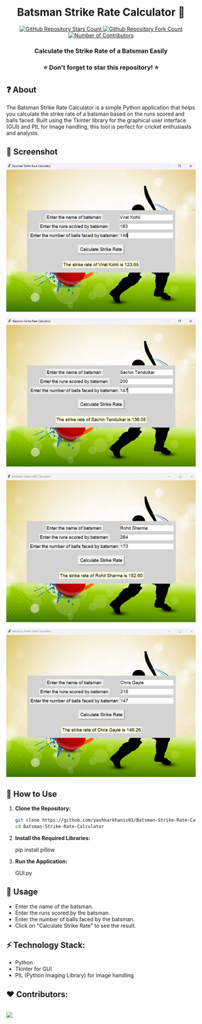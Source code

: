 <h1 align="center">Batsman Strike Rate Calculator 🏏</h1>
<p align="center">
  <a href="https://github.com/yashkarkhanis01/Batsman-Strike-Rate-Calculator">
   <img alt="GitHub Repository Stars Count" src="https://img.shields.io/github/stars/yashkarkhanis01/Batsman-Strike-Rate-Calculator?style=social" />
  </a>
  <a href="https://github.com/yashkarkhanis01/Batsman-Strike-Rate-Calculator">
  <img alt="Github Repository Fork Count" src="https://img.shields.io/github/forks/yashkarkhanis01/Batsman-Strike-Rate-Calculator?style=social">
  </a>
  <a href="https://github.com/yashkarkhanis01/Batsman-Strike-Rate-Calculator">
   <img alt="Number of Contributors" src="https://img.shields.io/github/contributors/yashkarkhanis01/Batsman-Strike-Rate-Calculator?style=social">
  </a>    
</p>
<h3 align="center">Calculate the Strike Rate of a Batsman Easily</h3>

<h3 align="center"> ⭐ Don't forget to star this repository! ⭐ </h3>

## ❓ About
The Batsman Strike Rate Calculator is a simple Python application that helps you calculate the strike rate of a batsman based on the runs scored and balls faced. Built using the Tkinter library for the graphical user interface (GUI) and PIL for image handling, this tool is perfect for cricket enthusiasts and analysts.


## 📸 Screenshot

![Screenshot 1](https://github.com/yashkarkhanis01/Batsman-Strike-Rate-Calculator/blob/main/Batsman%20Strike%20Rate%20Calculator/Screenshot/result-1.jpg)

![Screenshot 2](https://github.com/yashkarkhanis01/Batsman-Strike-Rate-Calculator/blob/main/Batsman%20Strike%20Rate%20Calculator/Screenshot/result-2.jpg)

![Screenshot 3](https://github.com/yashkarkhanis01/Batsman-Strike-Rate-Calculator/blob/main/Batsman%20Strike%20Rate%20Calculator/Screenshot/result-3.jpg)

![Screenshot 4](https://github.com/yashkarkhanis01/Batsman-Strike-Rate-Calculator/blob/main/Batsman%20Strike%20Rate%20Calculator/Screenshot/result-4.jpg)





## 🚀 How to Use
1. **Clone the Repository:**
   ```bash
   git clone https://github.com/yashkarkhanis01/Batsman-Strike-Rate-Calculator.git
   cd Batsman-Strike-Rate-Calculator
   
2. **Install the Required Libraries:**

      pip install pillow
  
4. **Run the Application:**

      GUI.py

## 🤔 Usage
- Enter the name of the batsman.
- Enter the runs scored by the batsman.
- Enter the number of balls faced by the batsman.
- Click on "Calculate Strike Rate" to see the result.

## ⚡ Technology Stack:
- Python
- Tkinter for GUI
- PIL (Python Imaging Library) for image handling

## ❤️ Contributors:
<br>
<a href="https://github.com/yashkarkhanis01/Batsman-Strike-Rate-Calculator/graphs/contributors">
  <img src="https://contrib.rocks/image?repo=yashkarkhanis01/Batsman-Strike-Rate-Calculator&&max=817" />
</a>
</br>
